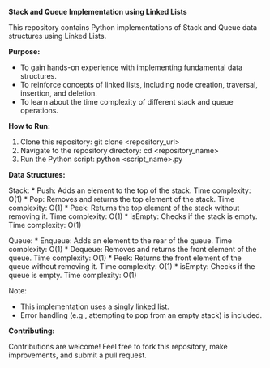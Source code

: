 **Stack and Queue Implementation using Linked Lists**

This repository contains Python implementations of Stack and Queue data structures using Linked Lists. 

**Purpose:**

* To gain hands-on experience with implementing fundamental data structures.
* To reinforce concepts of linked lists, including node creation, traversal, insertion, and deletion.
* To learn about the time complexity of different stack and queue operations.

**How to Run:**

1. Clone this repository: git clone <repository_url>
2. Navigate to the repository directory: cd <repository_name>
3. Run the Python script: python <script_name>.py 

**Data Structures:**

Stack:
    * Push: Adds an element to the top of the stack. Time complexity: O(1)
    * Pop: Removes and returns the top element of the stack. Time complexity: O(1)
    * Peek: Returns the top element of the stack without removing it. Time complexity: O(1)
    * isEmpty: Checks if the stack is empty. Time complexity: O(1)

Queue:
    * Enqueue: Adds an element to the rear of the queue. Time complexity: O(1)
    * Dequeue: Removes and returns the front element of the queue. Time complexity: O(1)
    * Peek: Returns the front element of the queue without removing it. Time complexity: O(1)
    * isEmpty: Checks if the queue is empty. Time complexity: O(1)

Note:

* This implementation uses a singly linked list.
* Error handling (e.g., attempting to pop from an empty stack) is included.

**Contributing:**

Contributions are welcome! Feel free to fork this repository, make improvements, and submit a pull request.
